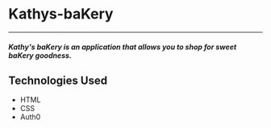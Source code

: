 # Kathys-baKery

---

##### Kathy's baKery is an application that allows you to shop for sweet baKery goodness.

## Technologies Used

- HTML
- CSS
- Auth0
